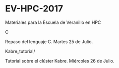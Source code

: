 # EV-HPC-2017
Materiales para la Escuela de Veranillo en HPC

C

Repaso del lenguaje C. Martes 25 de Julio.


Kabre_tutorial/

Tutorial sobre el clúster Kabre. Miércoles 26 de Julio. 

